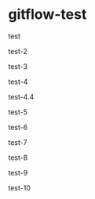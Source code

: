 # gitflow-test

test

test-2

test-3

test-4

test-4.4

test-5

test-6

test-7

test-8

test-9

test-10

